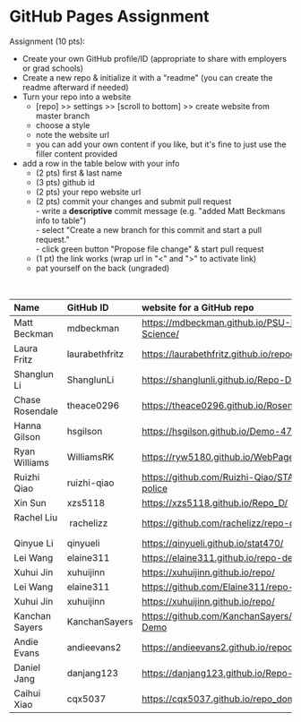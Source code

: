 # GitHub Pages Assignment

Assignment (10 pts):
- Create your own GitHub profile/ID (appropriate to share with employers or grad schools)  
- Create a new repo & initialize it with a "readme" (you can create the readme afterward if needed)  
- Turn your repo into a website  
    - [repo] >> settings >> [scroll to bottom] >> create website from master branch  
    - choose a style  
    - note the website url  
    - you can add your own content if you like, but it's fine to just use the filler content provided  
- add a row in the table below with your info  
    - (2 pts) first & last name  
    - (3 pts) github id  
    - (2 pts) your repo website url  
    - (2 pts) commit your changes and submit pull request   
            - write a **descriptive** commit message (e.g. "added Matt Beckmans info to table")  
            - select "Create a new branch for this commit and start a pull request."   
            - click green button "Propose file change" & start pull request  
    - (1 pt) the link works (wrap url in "<" and ">" to activate link)  
    - pat yourself on the back (ungraded)  

<br>


|Name                   |GitHub ID         |website for a GitHub repo  |  
|:----------------------|:-----------------|:--------------------------|  
| Matt Beckman    | mdbeckman      | <https://mdbeckman.github.io/PSU-Data-Science/>   |  
| Laura Fritz |laurabethfritz  |<https://laurabethfritz.github.io/repodemo/>  |
| Shanglun Li | ShanglunLi | <https://shanglunli.github.io/Repo-Demo/> |
| Chase Rosendale | theace0296 | <https://theace0296.github.io/Rosendale/> |
| Hanna Gilson | hsgilson | <https://hsgilson.github.io/Demo-470/> |
| Ryan Williams | WilliamsRK | <https://ryw5180.github.io/WebPageStat470/>|
| Ruizhi Qiao | ruizhi-qiao | <https://github.com/Ruizhi-Qiao/STAT470-police> |
| Xin Sun | xzs5118 | <https://xzs5118.github.io/Repo_D/> |
| Rachel Liu    |  rachelizz  | https://github.com/rachelizz/repo-demo   |
| Qinyue Li | qinyueli| <https://qinyueli.github.io/stat470/>|
| Lei Wang | elaine311|<https://elaine311.github.io/repo-demo/>|
| Xuhui Jin | xuhuijinn | <https://xuhuijinn.github.io/repo/>|
| Lei Wang | elaine311| <https://github.com/Elaine311/repo-demo/>|
| Xuhui Jin | xuhuijinn | <https://xuhuijinn.github.io/repo/>|
| Kanchan Sayers | KanchanSayers | <https://github.com/KanchanSayers/Repository-Demo> |
| Andie Evans | andieevans2 | <https://andieevans2.github.io/repodemo/> |
| Daniel Jang | danjang123 | <https://danjang123.github.io/Repo-Demo/> |
| Caihui Xiao | cqx5037 | <https://cqx5037.github.io/repo_domo_-/>|
